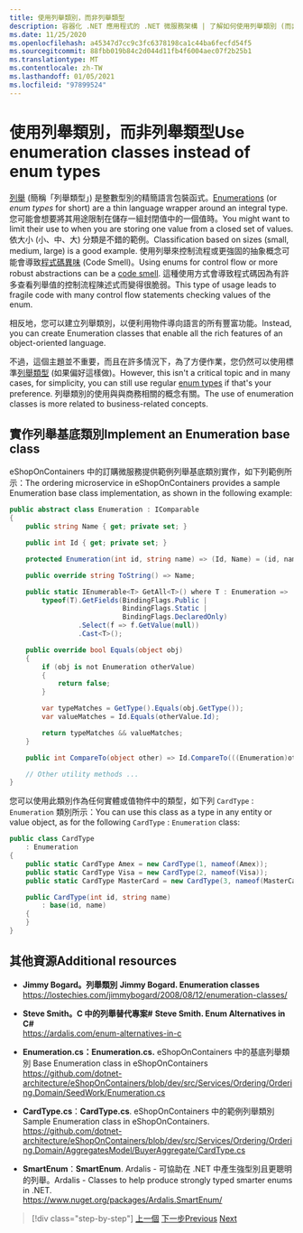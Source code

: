 ```yaml
---
title: 使用列舉類別，而非列舉類型
description: 容器化 .NET 應用程式的 .NET 微服務架構 | 了解如何使用列舉類別 (而非列舉) 來解決後者的一些限制。
ms.date: 11/25/2020
ms.openlocfilehash: a45347d7cc9c3fc6378198ca1c44ba6fecfd54f5
ms.sourcegitcommit: 88fbb019b84c2d044d11fb4f6004aec07f2b25b1
ms.translationtype: MT
ms.contentlocale: zh-TW
ms.lasthandoff: 01/05/2021
ms.locfileid: "97899524"
---
```

# <a name="use-enumeration-classes-instead-of-enum-types"></a><span data-ttu-id="47c66-103">使用列舉類別，而非列舉類型</span><span class="sxs-lookup"><span data-stu-id="47c66-103">Use enumeration classes instead of enum types</span></span>

<span data-ttu-id="47c66-104">[列舉](../../../csharp/language-reference/builtin-types/enum.md) (簡稱「列舉類型」) 是整數型別的精簡語言包裝函式。</span><span class="sxs-lookup"><span data-stu-id="47c66-104">[Enumerations](../../../csharp/language-reference/builtin-types/enum.md) (or *enum types* for short) are a thin language wrapper around an integral type.</span></span> <span data-ttu-id="47c66-105">您可能會想要將其用途限制在儲存一組封閉值中的一個值時。</span><span class="sxs-lookup"><span data-stu-id="47c66-105">You might want to limit their use to when you are storing one value from a closed set of values.</span></span> <span data-ttu-id="47c66-106">依大小 (小、中、大) 分類是不錯的範例。</span><span class="sxs-lookup"><span data-stu-id="47c66-106">Classification based on sizes (small, medium, large) is a good example.</span></span> <span data-ttu-id="47c66-107">使用列舉來控制流程或更強固的抽象概念可能會導致[程式碼異味](https://deviq.com/antipatterns/code-smells) (Code Smell)。</span><span class="sxs-lookup"><span data-stu-id="47c66-107">Using enums for control flow or more robust abstractions can be a [code smell](https://deviq.com/antipatterns/code-smells).</span></span> <span data-ttu-id="47c66-108">這種使用方式會導致程式碼因為有許多查看列舉值的控制流程陳述式而變得很脆弱。</span><span class="sxs-lookup"><span data-stu-id="47c66-108">This type of usage leads to fragile code with many control flow statements checking values of the enum.</span></span>

<span data-ttu-id="47c66-109">相反地，您可以建立列舉類別，以便利用物件導向語言的所有豐富功能。</span><span class="sxs-lookup"><span data-stu-id="47c66-109">Instead, you can create Enumeration classes that enable all the rich features of an object-oriented language.</span></span>

<span data-ttu-id="47c66-110">不過，這個主題並不重要，而且在許多情況下，為了方便作業，您仍然可以使用標準[列舉類型](../../../csharp/language-reference/builtin-types/enum.md) (如果偏好這樣做)。</span><span class="sxs-lookup"><span data-stu-id="47c66-110">However, this isn't a critical topic and in many cases, for simplicity, you can still use regular [enum types](../../../csharp/language-reference/builtin-types/enum.md) if that's your preference.</span></span> <span data-ttu-id="47c66-111">列舉類別的使用與與商務相關的概念有關。</span><span class="sxs-lookup"><span data-stu-id="47c66-111">The use of enumeration classes is more related to business-related concepts.</span></span>

## <a name="implement-an-enumeration-base-class"></a><span data-ttu-id="47c66-112">實作列舉基底類別</span><span class="sxs-lookup"><span data-stu-id="47c66-112">Implement an Enumeration base class</span></span>

<span data-ttu-id="47c66-113">eShopOnContainers 中的訂購微服務提供範例列舉基底類別實作，如下列範例所示：</span><span class="sxs-lookup"><span data-stu-id="47c66-113">The ordering microservice in eShopOnContainers provides a sample Enumeration base class implementation, as shown in the following example:</span></span>

```csharp
public abstract class Enumeration : IComparable
{
    public string Name { get; private set; }

    public int Id { get; private set; }

    protected Enumeration(int id, string name) => (Id, Name) = (id, name);

    public override string ToString() => Name;

    public static IEnumerable<T> GetAll<T>() where T : Enumeration =>
        typeof(T).GetFields(BindingFlags.Public |
                            BindingFlags.Static |
                            BindingFlags.DeclaredOnly)
                 .Select(f => f.GetValue(null))
                 .Cast<T>();

    public override bool Equals(object obj)
    {
        if (obj is not Enumeration otherValue)
        {
            return false;
        }

        var typeMatches = GetType().Equals(obj.GetType());
        var valueMatches = Id.Equals(otherValue.Id);

        return typeMatches && valueMatches;
    }

    public int CompareTo(object other) => Id.CompareTo(((Enumeration)other).Id);

    // Other utility methods ...
}
```

<span data-ttu-id="47c66-114">您可以使用此類別作為任何實體或值物件中的類型，如下列 `CardType` : `Enumeration` 類別所示：</span><span class="sxs-lookup"><span data-stu-id="47c66-114">You can use this class as a type in any entity or value object, as for the following `CardType` : `Enumeration` class:</span></span>

```csharp
public class CardType
    : Enumeration
{
    public static CardType Amex = new CardType(1, nameof(Amex));
    public static CardType Visa = new CardType(2, nameof(Visa));
    public static CardType MasterCard = new CardType(3, nameof(MasterCard));

    public CardType(int id, string name)
        : base(id, name)
    {
    }
}
```

## <a name="additional-resources"></a><span data-ttu-id="47c66-115">其他資源</span><span class="sxs-lookup"><span data-stu-id="47c66-115">Additional resources</span></span>

- <span data-ttu-id="47c66-116">**Jimmy Bogard。列舉類別** </span><span class="sxs-lookup"><span data-stu-id="47c66-116">**Jimmy Bogard. Enumeration classes** </span></span>\
  <https://lostechies.com/jimmybogard/2008/08/12/enumeration-classes/>

- <span data-ttu-id="47c66-117">**Steve Smith。C 中的列舉替代專案#** </span><span class="sxs-lookup"><span data-stu-id="47c66-117">**Steve Smith. Enum Alternatives in C#** </span></span>\
  <https://ardalis.com/enum-alternatives-in-c>

- <span data-ttu-id="47c66-118">**Enumeration.cs：**</span><span class="sxs-lookup"><span data-stu-id="47c66-118">**Enumeration.cs.**</span></span> <span data-ttu-id="47c66-119">eShopOnContainers 中的基底列舉類別 </span><span class="sxs-lookup"><span data-stu-id="47c66-119">Base Enumeration class in eShopOnContainers </span></span>\
  <https://github.com/dotnet-architecture/eShopOnContainers/blob/dev/src/Services/Ordering/Ordering.Domain/SeedWork/Enumeration.cs>

- <span data-ttu-id="47c66-120">**CardType.cs**：</span><span class="sxs-lookup"><span data-stu-id="47c66-120">**CardType.cs**.</span></span> <span data-ttu-id="47c66-121">eShopOnContainers 中的範例列舉類別</span><span class="sxs-lookup"><span data-stu-id="47c66-121">Sample Enumeration class in eShopOnContainers.</span></span> \
  <https://github.com/dotnet-architecture/eShopOnContainers/blob/dev/src/Services/Ordering/Ordering.Domain/AggregatesModel/BuyerAggregate/CardType.cs>

- <span data-ttu-id="47c66-122">**SmartEnum**：</span><span class="sxs-lookup"><span data-stu-id="47c66-122">**SmartEnum**.</span></span> <span data-ttu-id="47c66-123">Ardalis - 可協助在 .NET 中產生強型別且更聰明的列舉。</span><span class="sxs-lookup"><span data-stu-id="47c66-123">Ardalis - Classes to help produce strongly typed smarter enums in .NET.</span></span> \
  <https://www.nuget.org/packages/Ardalis.SmartEnum/>

>[!div class="step-by-step"]
><span data-ttu-id="47c66-124">[上一個](implement-value-objects.md) 
>[下一步](domain-model-layer-validations.md)</span><span class="sxs-lookup"><span data-stu-id="47c66-124">[Previous](implement-value-objects.md)
[Next](domain-model-layer-validations.md)</span></span>

